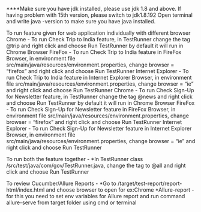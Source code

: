 ****Make sure you have jdk installed, please use jdk 1.8 and above. If having problem with 15th version, please switch to jdk1.8.192 Open terminal and write java -version to make sure you have java installed.

To run feature given for web application individually with different browser Chrome - To run Check Trip to India feature, in TestRunner change the tag @trip and right click and choose Run TestRunner by default it will run in Chrome Browser FireFox - To run Check Trip to India feature in FireFox Browser, in environment file src/main/java/resources/environment.properties, change browser = “firefox” and right click and choose Run TestRunner Internet Explorer - To run Check Trip to India feature in Internet Explorer Browser, in environment file src/main/java/resources/environment.properties, change browser = “ie” and right click and choose Run TestRunner Chrome - To run Check Sign-Up for Newsletter feature, in TestRunner change the tag @news and right click and choose Run TestRunner by default it will run in Chrome Browser FireFox - To run Check Sign-Up for Newsletter feature in FireFox Browser, in environment file src/main/java/resources/environment.properties, change browser = “firefox” and right click and choose Run TestRunner Internet Explorer - To run Check Sign-Up for Newsletter feature in Internet Explorer Browser, in environment file src/main/java/resources/environment.properties, change browser = “ie” and right click and choose Run TestRunner

To run both the feature together - *In TestRunner class /src/test/java/com/gov/TestRunner.java, change the tag to @all and right click and choose Run TestRunner

To review Cucumber/Allure Reports - *Go to /target/test-report/report-html/index.html and choose browser to open for ex:Chrome *Allure-report - for this you need to set env variables for Allure report and run command allure-serve from target folder using cmd or terminal
